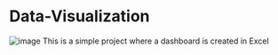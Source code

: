 # Data-Visualization
![image](https://user-images.githubusercontent.com/29943714/235221190-5777d9b7-72bb-4dd4-be3d-ec2983734860.png)
This is a simple project where a dashboard is created in Excel
